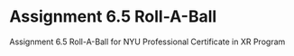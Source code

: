 # Assignment 6.5 Roll-A-Ball
 Assignment 6.5 Roll-A-Ball for NYU Professional Certificate in XR Program
